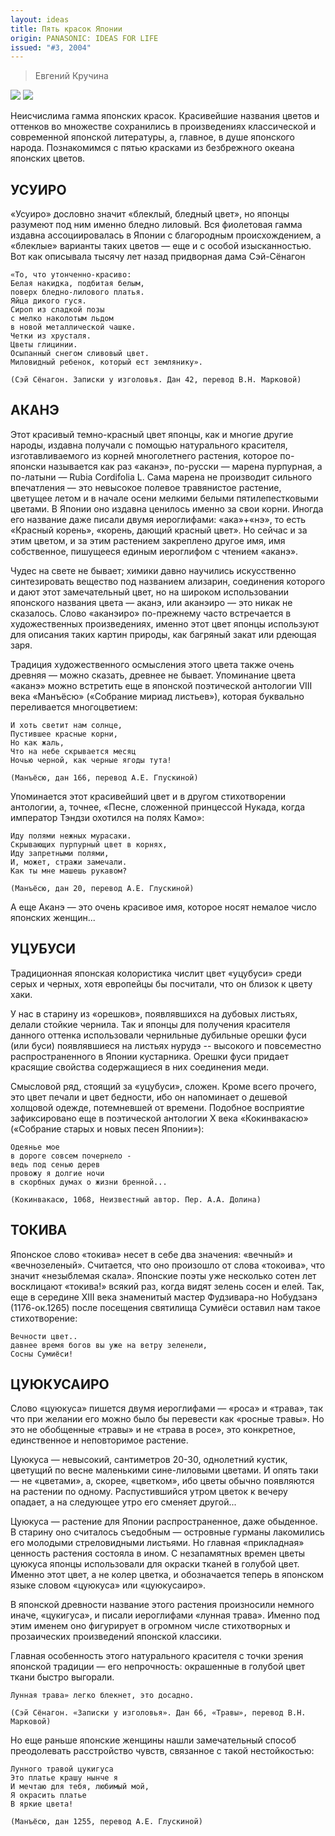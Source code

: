 ```yaml
---
layout: ideas
title: Пять красок Японии
origin: PANASONIC: IDEAS FOR LIFE
issued: "#3, 2004"
---
```

> Евгений Кручина

![](/assets/img/papers/haiku/30.jpg)
![](/assets/img/papers/haiku/31.jpg)

Неисчислима гамма японских красок. Красивейшие названия цветов и оттенков во множестве сохранились в произведениях классической и современной японской литературы, а, главное, в душе японского народа. Познакомимся с пятью красками из безбрежного океана японских цветов. 

## УСУИРО 

«Усуиро» дословно значит «блеклый, бледный цвет», но японцы разумеют под ним именно бледно лиловый. Вся фиолетовая гамма издавна ассоциировалась в Японии с благородным происхождением, а «блеклые» варианты таких цветов — еще и с особой изысканностью. Вот как описывала тысячу лет назад придворная дама Сэй-Сёнагон 

    «То, что утонченно-красиво:  
    Белая накидка, подбитая белым,  
    поверх бледно-лилового платья.  
    Яйца дикого гуся.  
    Сироп из сладкой позы  
    с мелко наколотым льдом  
    в новой металлической чашке.  
    Четки из хрусталя.  
    Цветы глицинии.  
    Осыпанный снегом сливовый цвет.  
    Миловидный ребенок, который ест землянику».  
       
    (Сэй Сёнагон. Записки у изголовья. Дан 42, перевод В.Н. Марковой)  
    
## АКАНЭ 

Этот красивый темно-красный цвет японцы, как и многие другие народы, издавна получали с помощью натурального красителя, изготавливаемого из корней многолетнего растения, которое по-японски называется как раз «аканэ», по-русски — марена пурпурная, а по-латыни — Rubia Cordifolia L. Сама марена не производит сильного впечатления — это невысокое полевое травянистое растение, цветущее летом и в начале осени мелкими белыми пятилепестковыми цветами. В Японии оно издавна ценилось именно за свои корни. Иногда его название даже писали двумя иероглифами: «ака»+«нэ», то есть «Красный корень», «корень, дающий красный цвет». Но сейчас и за этим цветом, и за этим растением закреплено другое имя, имя собственное, пишущееся единым иероглифом с чтением «аканэ». 

Чудес на свете не бывает; химики давно научились искусственно синтезировать вещество под названием ализарин, соединения которого и дают этот замечательный цвет, но на широком использовании японского названия цвета — аканэ, или аканэиро — это никак не сказалось. Слово «аканэиро» по-прежнему часто встречается в художественных произведениях, именно этот цвет японцы используют для описания таких картин природы, как багряный закат или рдеющая заря. 

Традиция художественного осмысления этого цвета также очень древняя — можно сказать, древнее не бывает. Упоминание цвета «аканэ» можно встретить еще в японской поэтической антологии VIII века «Манъёсю» («Собрание мириад листьев»), которая буквально переливается многоцветием: 

    И хоть светит нам солнце,  
    Пустившее красные корни,  
    Но как жаль,  
    Что на небе скрывается месяц  
    Ночью черной, как черные ягоды тута!  
       
    (Манъёсю, дан 166, перевод А.Е. Гпускиной)  
    
Упоминается этот красивейший цвет и в другом стихотворении антологии, а, точнее, «Песне, сложенной принцессой Нукада, когда император Тэндзи охотился на полях Камо»: 

    Иду полями нежных мурасаки.   
    Скрывающих пурпурный цвет в корнях,   
    Иду запретными полями,   
    И, может, стражи замечали.   
    Как ты мне машешь рукавом?  
     
    (Манъёсю, дан 20, перевод А.Е. Глускиной)  
    
А еще Аканэ — это очень красивое имя, которое носят немалое число японских женщин... 

## УЦУБУСИ 

Традиционная японская колористика числит цвет «уцубуси» среди серых и черных, хотя европейцы бы посчитали, что он близок к цвету хаки. 

У нас в старину из «орешков», появлявшихся на дубовых листьях, делали стойкие чернила. Так и японцы для получения красителя данного оттенка использовали чернильные дубильные орешки фуси (или буси) появлявшиеся на листьях нурудэ -- высокого и повсеместно распространенного в Японии кустарника. Орешки фуси придает красящие свойства содержащиеся в них соединения меди. 

Смысловой ряд, стоящий за «уцубуси», сложен. Кроме всего прочего, это цвет печали и цвет бедности, ибо он напоминает о дешевой холщовой одежде, потемневшей от времени. Подобное восприятие зафиксировано еще в поэтической антологии X века «Кокинвакасю» («Собрание старых и новых песен Японии»): 

    Одеянье мое  
    в дороге совсем почернело -  
    ведь под сенью дерев  
    провожу я долгие ночи  
    в скорбных думах о жизни бренной...  
     
    (Кокинвакасю, 1068, Неизвестный автор. Пер. А.А. Долина)  
  
## ТОКИВА 

Японское слово «токива» несет в себе два значения: «вечный» и «вечнозеленый». Считается, что оно произошло от слова «токоива», что значит «незыблемая скала». Японские поэты уже несколько сотен лет восклицают «токива!» всякий раз, когда видят зелень сосен и елей. Так, еще в середине XIII века знаменитый мастер Фудзивара-но Нобудзанэ (1176-ок.1265) после посещения святилища Сумиёси оставил нам такое стихотворение: 

    Вечности цвет..  
    давнее время богов вы уже на ветру зеленели,  
    Сосны Сумиёси!  
  
## ЦУЮКУСАИРО 

Слово «цуюкуса» пишется двумя иероглифами — «роса» и «трава», так что при желании его можно было бы перевести как «росные травы». Но это не обобщенные «травы» и не «трава в росе», это конкретное, единственное и неповторимое растение. 

Цуюкуса — невысокий, сантиметров 20-30, однолетний кустик, цветущий по весне маленькими сине-лиловыми цветами. И опять таки — не «цветами», а, скорее, «цветком», ибо цветы обычно появляются на растении по одному. Распустившийся утром цветок к вечеру опадает, а на следующее утро его сменяет другой... 

Цуюкуса — растение для Японии распространенное, даже обыденное. В старину оно считалось съедобным — островные гурманы лакомились его молодыми стреловидными листьями. Но главная «прикладная» ценность растения состояла в ином. С незапамятных времен цветы цуюкуса японцы использовали для окраски тканей в голубой цвет. Именно этот цвет, а не колер цветка, и обозначается теперь в японском языке словом «цуюкуса» или «цуюкусаиро». 

В японской древности название этого растения произносили немного иначе, «цукигуса», и писали иероглифами «лунная трава». Именно под этим именем оно фигурирует в огромном числе стихотворных и прозаических произведений японской классики. 

Главная особенность этого натурального красителя с точки зрения японской традиции — его непрочность: окрашенные в голубой цвет ткани быстро выгорали. 

    Лунная трава» легко блекнет, это досадно.
     
    (Сэй Сёнагон. «Записки у изголовья». Дан 66, «Травы», перевод В.Н. Марковой)
   
Но еще раньше японские женщины нашли замечательный способ преодолевать расстройство чувств, связанное с такой нестойкостью: 

    Лунного травой цукигуса
    Это платье крашу нынче я
    И мечтаю для тебя, любимый мой,
    Я окрасить платье
    В яркие цвета!
     
    (Манъёсю, дан 1255, перевод А.Е. Глускиной)  
